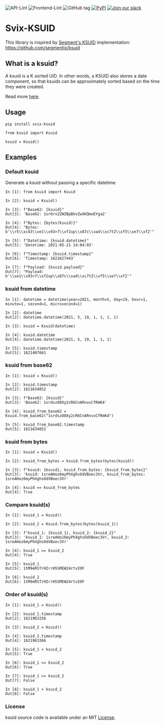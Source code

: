 ![API-Lint](https://github.com/svixhq/python-ksuid/workflows/lint/badge.svg)
![Frontend-Lint](https://github.com/svixhq/python-ksuid/workflows/test/badge.svg)
![GitHub tag](https://img.shields.io/github/tag/svixhq/python-ksuid.svg)
[![PyPI](https://img.shields.io/pypi/v/svix-ksuid.svg)](https://pypi.python.org/pypi/svix-ksuid/)
[![Join our slack](https://img.shields.io/badge/Slack-join%20the%20community-blue?logo=slack&style=social)](https://www.svix.com/slack/)

# Svix-KSUID

This library is inspired by [Segment's KSUID](https://segment.com/blog/a-brief-history-of-the-uuid/) implementation:
https://github.com/segmentio/ksuid

## What is a ksuid?

A ksuid is a K sorted UID. In other words, a KSUID also stores a date component, so that ksuids can be approximately 
sorted based on the time they were created. 

Read more [here](https://segment.com/blog/a-brief-history-of-the-uuid/).

## Usage

```
pip install svix-ksuid
```

```
from ksuid import Ksuid

ksuid = Ksuid()
```

## Examples

### Default ksuid

Generate a ksuid without passing a specific datetime

```
In [1]: from ksuid import Ksuid

In [2]: ksuid = Ksuid()

In [3]: f"Base62: {ksuid}"
Out[3]: 'Base62: 1srOrx2ZWZBpBUvZwXKQmoEYga2'

In [4]: f"Bytes: {bytes(ksuid)}"
Out[4]: "Bytes: b'\\r5\\xc43\\xe1\\x93>7\\xf2up\\x87c\\xad\\xc7tZ\\xf5\\xe7\\xf2'"

In [5]: f"Datetime: {ksuid.datetime}"
Out[5]: 'Datetime: 2021-05-21 14:04:03'

In [6]: f"Timestamp: {ksuid.timestamp}"
Out[6]: 'Timestamp: 1621627443'

In [7]: f"Payload: {ksuid.payload}"
Out[7]: "Payload: b'\\xe1\\x93>7\\xf2up\\x87c\\xad\\xc7tZ\\xf5\\xe7\\xf2'"
```

### ksuid from datetime

```
In [1]: datetime = datetime(year=2021, month=5, day=19, hour=1, minute=1, second=1, microsecond=1)

In [2]: datetime
Out[2]: datetime.datetime(2021, 5, 19, 1, 1, 1, 1)

In [3]: ksuid = Ksuid(datetime)

In [4]: ksuid.datetime
Out[4]: datetime.datetime(2021, 5, 19, 1, 1, 1)

In [5]: ksuid.timestamp
Out[5]: 1621407661
```

### ksuid from base62

```
In [1]: ksuid = Ksuid()

In [2]: ksuid.timestamp
Out[2]: 1621634852

In [3]: f"Base62: {ksuid}"
Out[3]: 'Base62: 1srdszO8Xy2cR6CnARnvxCfRmK4'

In [4]: ksuid_from_base62 = Ksuid.from_base62("1srdszO8Xy2cR6CnARnvxCfRmK4")

In [5]: ksuid_from_base62.timestamp
Out[5]: 1621634852
```

### ksuid from bytes

```
In [1]: ksuid = Ksuid()

In [2]: ksuid_from_bytes = ksuid.from_bytes(bytes(ksuid))

In [3]: f"ksuid: {ksuid}, ksuid_from_bytes: {ksuid_from_bytes}"
Out[3]: 'ksuid: 1sreAHoz6myPhXghsOdVBoec3Vr, ksuid_from_bytes: 1sreAHoz6myPhXghsOdVBoec3Vr'

In [4]: ksuid == ksuid_from_bytes
Out[4]: True
```

### Compare ksuid(s)

```
In [1]: ksuid_1 = Ksuid()

In [2]: ksuid_2 = Ksuid.from_bytes(bytes(ksuid_1))

In [3]: f"ksuid_1: {ksuid_1}, ksuid_2: {ksuid_2}"
Out[3]: 'ksuid_1: 1sreAHoz6myPhXghsOdVBoec3Vr, ksuid_2: 1sreAHoz6myPhXghsOdVBoec3Vr'

In [4]: ksuid_1 == ksuid_2
Out[4]: True

In [5]: ksuid_1
Out[5]: 1tM9eRSTrHIrrH5SMEW24rtvIOF

In [6]: ksuid_2
Out[6]: 1tM9eRSTrHIrrH5SMEW24rtvIOF
```


### Order of ksuid(s)

```
In [1]: ksuid_1 = Ksuid()

In [2]: ksuid_1.timestamp
Out[2]: 1621963256

In [3]: ksuid_2 = Ksuid()

In [4]: ksuid_2.timestamp
Out[4]: 1621963266

In [5]: ksuid_1 < ksuid_2
Out[5]: True

In [6]: ksuid_1 <= ksuid_2
Out[6]: True

In [7]: ksuid_1 >= ksuid_2
Out[7]: False

In [8]: ksuid_1 > ksuid_2
Out[8]: False
```

### License

ksuid source code is available under an MIT [License](./LICENSE).
